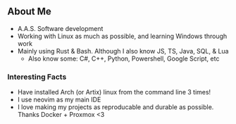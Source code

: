 ## About Me
* A.A.S. Software development
* Working with Linux as much as possible, and learning Windows through work
* Mainly using Rust & Bash. Although I also know JS, TS, Java, SQL, & Lua
  * Also know some: C#, C++, Python, Powershell, Google Script, etc

### Interesting Facts
* Have installed Arch (or Artix) linux from the command line 3 times!
* I use neovim as my main IDE
* I love making my projects as reproducable and durable as possible. Thanks Docker + Proxmox <3
